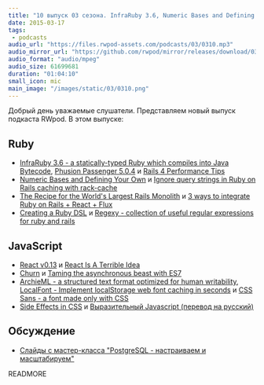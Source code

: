 ```yaml
---
title: "10 выпуск 03 сезона. InfraRuby 3.6, Numeric Bases and Defining Your Own, Regexy, Churn, ArchieML, LocalFont, CSS Sans и прочее"
date: 2015-03-17
tags:
 - podcasts
audio_url: "https://files.rwpod-assets.com/podcasts/03/0310.mp3"
audio_mirror_url: "https://github.com/rwpod/mirror/releases/download/03.10/0310.mp3"
audio_format: "audio/mpeg"
audio_size: 61699681
duration: "01:04:10"
small_icon: mic
main_image: "/images/static/03/0310.png"
---
```


Добрый день уважаемые слушатели. Представляем новый выпуск подкаста RWpod. В этом выпуске:

## Ruby

 - [InfraRuby 3.6 - a statically-typed Ruby which compiles into Java Bytecode](http://infraruby.com/blog/infraruby-3-6-released), [Phusion Passenger 5.0.4](https://blog.phusion.nl/2015/03/12/passenger-5-0-4/) и [Rails 4 Performance Tips](http://coding-is-art.com/rails-4-performance-tips/)
 - [Numeric Bases and Defining Your Own](http://6ftdan.com/allyourdev/2015/03/06/numeric-bases-and-defining-your-own/) и [Ignore query strings in Ruby on Rails caching with rack-cache](http://teotti.com/ignore-query-strings-in-ruby-on-rails-caching-with-rack-cache/)
 - [The Recipe for the World's Largest Rails Monolith](https://speakerdeck.com/a_matsuda/the-recipe-for-the-worlds-largest-rails-monolith) и [3 ways to integrate Ruby on Rails + React + Flux](http://www.openmindedinnovations.com/blogs/3-ways-to-integrate-ruby-on-rails-react-flux)
 - [Creating a Ruby DSL](http://www.leighhalliday.com/creating-ruby-dsl) и [Regexy - collection of useful regular expressions for ruby and rails](https://github.com/vladimir-tikhonov/regexy)

## JavaScript

 - [React v0.13](http://facebook.github.io/react/blog/2015/03/10/react-v0.13.html) и [React Is A Terrible Idea](https://www.pandastrike.com/posts/20150311-react-bad-idea)
 - [Churn](http://pothibo.com/2015/3/churn) и [Taming the asynchronous beast with ES7](http://pouchdb.com/2015/03/05/taming-the-async-beast-with-es7.html)
 - [ArchieML - a structured text format optimized for human writability](http://archieml.org/), [LocalFont - Implement localStorage web font caching in seconds](http://jaicab.com/localFont/) и [CSS Sans - a font made only with CSS](http://yusugomori.com/projects/css-sans/fonts)
 - [Side Effects in CSS](http://philipwalton.com/articles/side-effects-in-css/) и [Выразительный Javascript (перевод на русский)](http://karmazzin.gitbooks.io/eloquentjavascript_ru/)

## Обсуждение

 - [Слайды с мастер-класса "PostgreSQL - настраиваем и масштабируем"](http://leopard.in.ua/presentations/smartme_postgresql_2015/index.html)

READMORE

